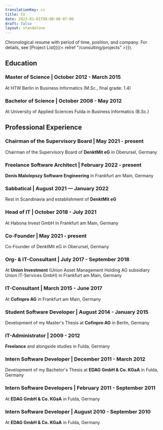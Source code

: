 ```yaml
---
translationKey: cv
title: CV
date: 2023-01-01T08:00:00-07:00
draft: false
layout: standalone
---
```


Chronological resume with period of time, position, and company. For details, see [Project List]({{< relref "/consulting/projects" >}}).

## Education

### **Master of Science** | October 2012 - March 2015
At HTW Berlin in Business Informatics (M.Sc., final grade: 1.4)

### **Bachelor of Science** | October 2008 - May 2012
At University of Applied Sciences Fulda in Business Informatics (B.Sc.)

## Professional Experience

### **Chairman of the Supervisory Board** | May 2021 - present
Chairman of the Supervisory Board of **DenktMit eG** in Oberursel, Germany

### **Freelance Software Architect** | February 2022 - present
**Denis Malolepszy Software Engineering** in Frankfurt am Main, Germany

### **Sabbatical** | August 2021 — January 2022
Rest in Scandinavia and establishment of **DenktMit eG**

### **Head of IT** | October 2018 - July 2021
At Habona Invest GmbH in Frankfurt am Main, Germany

### **Co-Founder** | May 2021 - present
Co-Founder of DenktMit eG in Oberursel, Germany

### **Org- & IT-Consultant** | July 2017 - September 2018
At **Union Investment** (Union Asset Management Holding AG subsidiary Union IT-Services GmbH) in Frankfurt am Main, Germany

### **IT-Consultant** | March 2015 - June 2017
At **Cofinpro AG** in Frankfurt am Main, Germany

### **Student Software Developer** | August 2014 - January 2015
Development of my Master's Thesis at **Cofinpro AG** in Berlin, Germany

### **IT-Administrator** | 2009 - 2012
**Freelance** and alongside studies in Fulda, Germany

### **Intern Software Developer** | December 2011 - March 2012
Development of my Bachelor's Thesis at **EDAG GmbH & Co. KGaA** in Fulda, Germany

### **Intern Software Developer**s | February 2011 - September 2011
At **EDAG GmbH & Co. KGaA** in Fulda, Germany

### **Intern Software Developer** | August 2010 - September 2010
At **EDAG GmbH & Co. KGaA** in Fulda, Germany
